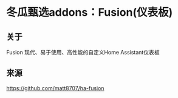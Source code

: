 # 冬瓜甄选addons：Fusion(仪表板)

## 关于
Fusion 现代、易于使用、高性能的自定义Home Assistant仪表板

## 来源

https://github.com/matt8707/ha-fusion
